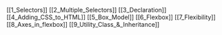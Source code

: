 [[1_Selectors]]
[[2_Multiple_Selectors]]
[[3_Declaration]]
[[4_Adding_CSS_to_HTML]]
[[5_Box_Model]]
[[6_Flexbox]]
[[7_Flexibility]]
[[8_Axes_in_flexbox]]
[[9_Utility_Class_&_Inheritance]]
